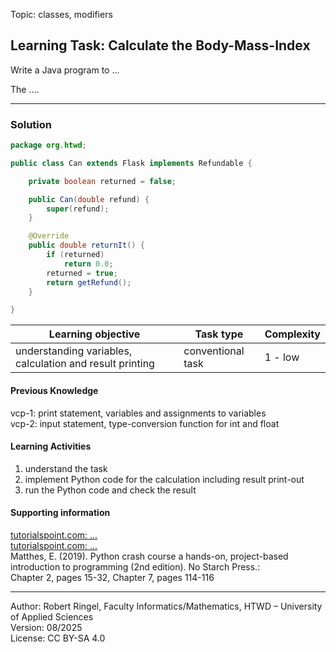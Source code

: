 Topic: classes, modifiers

## Learning Task: Calculate the Body-Mass-Index

Write a Java program to ...

The ....

---------------------------------------

### Solution

``` java
package org.htwd;

public class Can extends Flask implements Refundable {

    private boolean returned = false;

    public Can(double refund) {
        super(refund);
    }

    @Override
    public double returnIt() {
        if (returned)
            return 0.0;
        returned = true;
        return getRefund();
    }

}
```

| **Learning objective**                         | **Task type**   | **Complexity** |
| ---------------------------------------------- | --------------- | -------------- |
| understanding variables, calculation and result printing | conventional task | 1 - low |  

#### Previous Knowledge

vcp-1: print statement, variables and assignments to variables  
vcp-2: input statement, type-conversion function for int and float  

#### Learning Activities

1) understand the task
2) implement Python code for the calculation including result print-out
3) run the Python code and check the result


#### Supporting information

[tutorialspoint.com: ...](https://www.tutorialspoint.com/python/python_assignment_operators.htm)  
[tutorialspoint.com: ...](https://www.tutorialspoint.com/python/python_user_input.htm)  
Matthes, E. (2019). Python crash course a hands-on, project-based introduction to programming (2nd edition). No Starch Press.:  
Chapter 2, pages 15-32, Chapter 7, pages 114-116  



---------------------------------------
Author: Robert Ringel, Faculty Informatics/Mathematics, HTWD – University of Applied Sciences  
Version: 08/2025            
License: CC BY-SA 4.0
